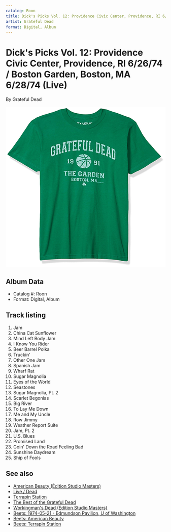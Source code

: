 ```yaml
---
catalog: Roon
title: Dick's Picks Vol. 12: Providence Civic Center, Providence, RI 6/26/74 / Boston Garden, Boston, MA 6/28/74 (Live)
artist: Grateful Dead
format: Digital, Album
---
```


# Dick's Picks Vol. 12: Providence Civic Center, Providence, RI 6/26/74 / Boston Garden, Boston, MA 6/28/74 (Live)

By Grateful Dead

![](../../assets/albumcovers/Grateful_Dead-Dicks_Picks_Vol_12-_Providence_Civic_Center__Providence__RI_6-26-74_-_Boston_Garden__Boston__MA_6-28-74_Live.png)

## Album Data

- Catalog #: Roon
- Format: Digital, Album


## Track listing


1. Jam
2. China Cat Sunflower
3. Mind Left Body Jam
4. I Know You Rider
5. Beer Barrel Polka
6. Truckin'
7. Other One Jam
8. Spanish Jam
9. Wharf Rat
10. Sugar Magnolia
11. Eyes of the World
12. Seastones
13. Sugar Magnolia, Pt. 2
14. Scarlet Begonias
15. Big River
16. To Lay Me Down
17. Me and My Uncle
18. Row Jimmy
19. Weather Report Suite
20. Jam, Pt. 2
21. U.S. Blues
22. Promised Land
23. Goin' Down the Road Feeling Bad
24. Sunshine Daydream
25. Ship of Fools


## See also

- [American Beauty (Édition Studio Masters)](American_Beauty_Édition_Studio_Masters.md)
- [Live / Dead](Live_-_Dead.md)
- [Terrapin Station](Terrapin_Station.md)
- [The Best of the Grateful Dead](The_Best_of_the_Grateful_Dead.md)
- [Workingman's Dead (Edition Studio Masters)](Workingmans_Dead_Edition_Studio_Masters.md)
- [Beets: 1974-05-21 - Edmundson Pavilion, U of Washington](../../Beets/Grateful_Dead/1974-05-21_-_Edmundson_Pavilion__U_of_Washington.md)
- [Beets: American Beauty](../../Beets/Grateful_Dead/American_Beauty.md)
- [Beets: Terrapin Station](../../Beets/Grateful_Dead/Terrapin_Station.md)
